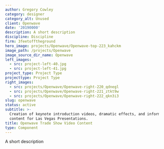 ```yaml
---
author: Gregory Cowley
category: designer
category_alt: Unused
client: Openwave
date: '20190000'
description: A short description
discipline: Discipline
firm: 3feetofftheground
hero_image: projects/Openwave/Openwave-top-223_kahckm
image_path: /projects/Openwave
image_source_dir_name: Openwave
left_images:
  - src: project-left-40.jpg
  - src: project-left-41.jpg
project_type: Project Type
projecttype: Project Type
right_images:
  - src: projects/Openwave/Openwave-right-220_qdnegl
  - src: projects/Openwave/Openwave-right-221_ztkt9w
  - src: projects/Openwave/Openwave-right-222_qkn3i3
slug: openwave
status: active
subtitle: >-
  Creation of keynote introduction videos, dramatic effects, and informative
  content for Las Vegas Presentations.
title: Openwave Trade Show Video Content
type: Component
---
```

A short description
